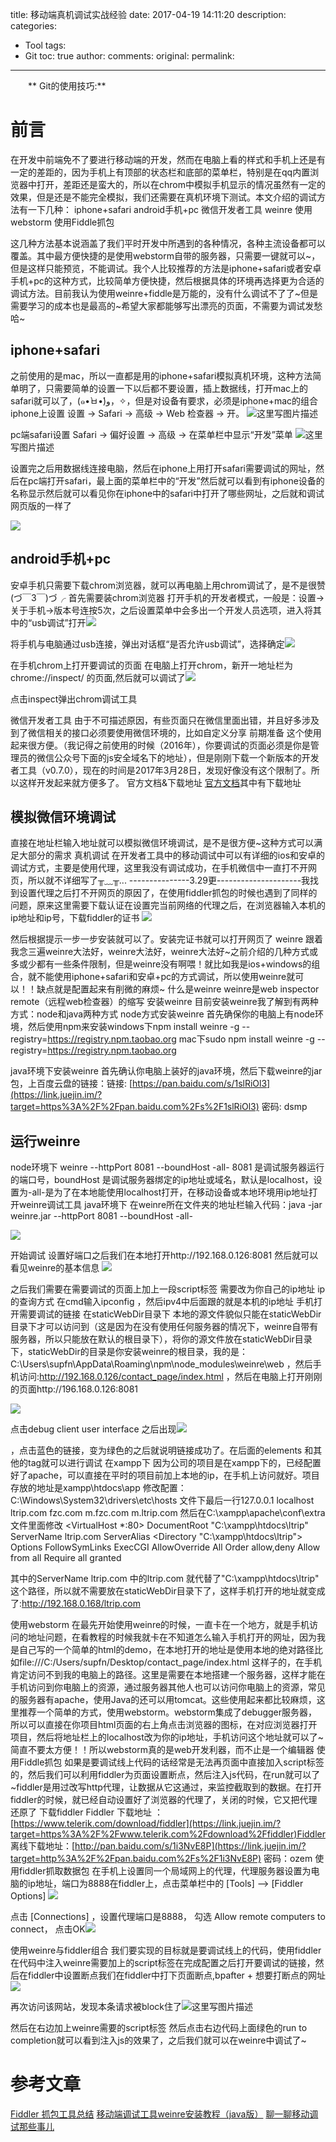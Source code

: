 title: 移动端真机调试实战经验
date: 2017-04-19 14:11:20
description: 
categories:
- Tool
tags:
- Git
toc: true
author:
comments:
original:
permalink: 
---
　　** Git的使用技巧:**
<!-- more -->



# 前言
在开发中前端免不了要进行移动端的开发，然而在电脑上看的样式和手机上还是有一定的差距的，因为手机上有顶部的状态栏和底部的菜单栏，特别是在qq内置浏览器中打开，差距还是蛮大的，所以在chrom中模拟手机显示的情况虽然有一定的效果，但是还是不能完全模拟，我们还需要在真机环境下测试。本文介绍的调试方法有一下几种：
iphone+safari
android手机+pc
微信开发者工具
weinre
使用webstorm
使用Fiddle抓包

这几种方法基本说涵盖了我们平时开发中所遇到的各种情况，各种主流设备都可以覆盖。其中最方便快捷的是使用webstorm自带的服务器，只需要一键就可以~，但是这样只能预览，不能调试。我个人比较推荐的方法是iphone+safari或者安卓手机+pc的这种方式，比较简单方便快捷，然后根据具体的环境再选择更为合适的调试方法。目前我认为使用weinre+fiddle是万能的，没有什么调试不了了~但是需要学习的成本也是最高的~希望大家都能够写出漂亮的页面，不需要为调试发愁哈~
## iphone+safari
之前使用的是mac，所以一直都是用的iphone+safari模拟真机环境，这种方法简单明了，只需要简单的设置一下以后都不要设置，插上数据线，打开mac上的safari就可以了，(๑•̀ㅂ•́)و，✧，但是对设备有要求，必须是iphone+mac的组合
iphone上设置
设置 → Safari → 高级 → Web 检查器 → 开。
![](https://user-gold-cdn.xitu.io/2017/4/10/5634b9929be3e77d61b361d03efab6ea)这里写图片描述

pc端safari设置
Safari → 偏好设置 → 高级 → 在菜单栏中显示“开发”菜单
![](https://user-gold-cdn.xitu.io/2017/4/10/e8b0fccddf44a6d53ebe0170d4626b2b.jpg)这里写图片描述

设置完之后用数据线连接电脑，然后在iphone上用打开safari需要调试的网址，然后在pc端打开safari，最上面的菜单栏中的“开发”然后就可以看到有iphone设备的名称显示然后就可以看见你在iphone中的safari中打开了哪些网址，之后就和调试网页版的一样了

![](https://user-gold-cdn.xitu.io/2017/4/10/dd21015037825ccfb74c99eff58eaa17.jpg)

## android手机+pc
安卓手机只需要下载chrom浏览器，就可以再电脑上用chrom调试了，是不是很赞(づ￣3￣)づ╭
首先需要装chrom浏览器
打开手机的开发者模式，一般是：设置->关于手机->版本号连按5次，之后设置菜单中会多出一个开发人员选项，进入将其中的“usb调试”打开![](https://user-gold-cdn.xitu.io/2017/4/10/b03e8ca7e78f13c3c394147694a23c18.png!web)

将手机与电脑通过usb连接，弹出对话框“是否允许usb调试”，选择确定![](https://user-gold-cdn.xitu.io/2017/4/10/abd4ed097439a996e609bd44578216d6.png!web)

在手机chrom上打开要调试的页面
在电脑上打开chrom，新开一地址栏为chrome://inspect/
的页面,然后就可以调试了![](https://user-gold-cdn.xitu.io/2017/4/10/59da83f5822c8761cb397b1bdd152808.png!web)

点击inspect弹出chrom调试工具

微信开发者工具
由于不可描述原因，有些页面只在微信里面出错，并且好多涉及到了微信相关的接口必须要使用微信环境的，比如自定义分享
前期准备
这个使用起来很方便。（我记得之前使用的时候（2016年），你要调试的页面必须是你是管理员的微信公众号下面的js安全域名下的地址），但是刚刚下载一个新版本的开发者工具（v0.7.0），现在的时间是2017年3月28日，发现好像没有这个限制了。所以这样开发起来就方便多了。
官方文档&下载地址
[官方文档](https://link.juejin.im/?target=https%3A%2F%2Fmp.weixin.qq.com%2Fwiki%3Ft%3Dresource%2Fres_main%26amp%3Bid%3Dmp1455784140%26amp%3Btoken%3D%26amp%3Blang%3Dzh_CN)其中有下载地址

## 模拟微信环境调试
直接在地址栏输入地址就可以模拟微信环境调试，是不是很方便~这种方式可以满足大部分的需求
真机调试
在开发者工具中的移动调试中可以有详细的ios和安卓的调试方式，主要是使用代理，这里我没有调试成功，在手机微信中一直打不开网页，所以就不详细写了╥﹏╥...
---------------3.29更---------------------我找到设置代理之后打不开网页的原因了，在使用fiddler抓包的时候也遇到了同样的问题，原来这里需要下载认证在设置完当前网络的代理之后，在浏览器输入本机的ip地址和ip号，下载fiddler的证书
![](https://user-gold-cdn.xitu.io/2017/4/10/ea5c1485010b540f5c5746dcb11885ed)

然后根据提示一步一步安装就可以了。安装完证书就可以打开网页了
weinre
跟着我念三遍weinre大法好，weinre大法好，weinre大法好~之前介绍的几种方式或多或少都有一些条件限制，但是weinre没有啊喂！就比如我是ios+windows的组合，就不能使用iphone+safari和安卓+pc的方式调试，所以使用weinre就可以！！缺点就是配置起来有削微的麻烦~
什么是weinre
weinre是web inspector remote（远程web检查器）的缩写
安装weinre
目前安装weinre我了解到有两种方式：node和java两种方式
node方式安装weinre
首先确保你的电脑上有node环境，然后使用npm来安装windows下npm install weinre -g --registry=https://registry.npm.taobao.org
mac下sudo npm install weinre -g --registry=https://registry.npm.taobao.org

java环境下安装weinre
首先确认你电脑上装好的java环境，然后下载weinre的jar包，上百度云盘的链接：链接: [https://pan.baidu.com/s/1slRiOl3](https://link.juejin.im/?target=https%3A%2F%2Fpan.baidu.com%2Fs%2F1slRiOl3) 密码: dsmp

## 运行weinre
node环境下
weinre --httpPort 8081 --boundHost -all-
8081
是调试服务器运行的端口号，boundHost
是调试服务器绑定的ip地址或域名，默认是localhost，设置为-all-是为了在本地能使用localhost打开，在移动设备或本地环境用ip地址打开weinre调试工具
java环境下
在weinre所在文件夹的地址栏输入代码：java -jar weinre.jar --httpPort 8081 --boundHost -all-

![](https://user-gold-cdn.xitu.io/2017/4/10/f12671df3da397d2d2d4b90352866ef4)

开始调试
设置好端口之后我们在本地打开http://192.168.0.126:8081
然后就可以看见weinre的基本信息
![](https://user-gold-cdn.xitu.io/2017/4/10/0c71a5a5cddaffb1a31a1a9d2daefa8c.gif)

之后我们需要在需要调试的页面上加上一段script标签<script src="http://192.168.0.126:8081/target/target-script-min.js#anonymous"></script>
需要改为你自己的ip地址
ip的查询方式
在cmd输入ipconfig
，然后ipv4中后面跟的就是本机的ip地址
手机打开需要调试的链接
在staticWebDir目录下
本地的源文件貌似只能在staticWebDir目录下才可以访问到（这是因为在没有使用任何服务器的情况下，weinre自带有服务器，所以只能放在默认的根目录下），将你的源文件放在staticWebDir目录下，staticWebDir的目录是你安装weinre的根目录，我的是：C:\Users\supfn\AppData\Roaming\npm\node_modules\weinre\web
，然后手机访问:http://192.168.0.126/contact_page/index.html
，然后在电脑上打开刚刚的页面http://196.168.0.126:8081

![](https://user-gold-cdn.xitu.io/2017/4/10/a38f38a25e5c5d424bc79007984843bc.png)

点击debug client user interface
之后出现![](https://user-gold-cdn.xitu.io/2017/4/10/686360e5676fa97b2e172043704298c7.png)

，点击蓝色的链接，变为绿色的之后就说明链接成功了。在后面的elements
和其他的tag就可以进行调试
在xampp下
因为公司的项目是在xampp下的，已经配置好了apache，可以直接在平时的项目前加上本地的ip，在手机上访问就好。项目存放的地址是xampp\htdocs\app
修改配置：C:\Windows\System32\drivers\etc\hosts
文件下最后一行127.0.0.1 localhost ltrip.com fzc.com m.fzc.com m.ltrip.com
然后在C:\xampp\apache\conf\extra
文件里面修改
<VirtualHost *:80> DocumentRoot "C:\xampp\htdocs\ltrip" ServerName ltrip.com ServerAlias <Directory "C:\xampp\htdocs\ltrip"> Options FollowSymLinks ExecCGI AllowOverride All Order allow,deny Allow from all Require all granted </Directory></VirtualHost>

其中的ServerName ltrip.com
中的ltrip.com
就代替了"C:\xampp\htdocs\ltrip"
这个路径，所以就不需要放在staticWebDir目录下了，这样手机打开的地址就变成了:http://192.168.0.168/ltrip.com

使用webstorm
在最先开始使用weinre的时候，一直卡在一个地方，就是手机访问的地址问题，在看教程的时候我就卡在不知道怎么输入手机打开的网址，因为我是自己写的一个简单的html的demo，在本地打开的地址是使用本地的绝对路径比如file:///C:/Users/supfn/Desktop/contact_page/index.html
这样子的，在手机肯定访问不到我的电脑上的路径。这里是需要在本地搭建一个服务器，这样才能在手机访问到你电脑上的资源，通过服务器其他人也可以访问你电脑上的资源，常见的服务器有apache，使用Java的还可以用tomcat。这些使用起来都比较麻烦，这里推荐一个简单的方式，使用webstorm。webstorm集成了debugger服务器，所以可以直接在你项目html页面的右上角点击浏览器的图标，在对应浏览器打开项目，然后将地址栏上的localhost改为你的ip地址，手机访问这个地址就可以了~简直不要太方便！！所以webstorm真的是web开发利器，而不止是一个编辑器
使用Fiddle抓包
如果是要调试线上代码的话经常是无法再页面中直接加入script标签的，然后我们可以利用fiddler为页面设置断点，然后注入js代码，在run就可以了~fiddler是用过改写http代理，让数据从它这通过，来监控截取到的数据。在打开fiddler的时候，就已经自动设置好了浏览器的代理了，关闭的时候，它又把代理还原了
下载fiddler
Fiddler 下载地址 ：[https://www.telerik.com/download/fiddler](https://link.juejin.im/?target=https%3A%2F%2Fwww.telerik.com%2Fdownload%2Ffiddler)Fiddler 离线下载地址：[http://pan.baidu.com/s/1i3NvE8P](https://link.juejin.im/?target=http%3A%2F%2Fpan.baidu.com%2Fs%2F1i3NvE8P) 密码：ozem
使用fiddler抓取数据包
在手机上设置同一个局域网上的代理，代理服务器设置为电脑的ip地址，端口为8888在fiddler上，点击菜单栏中的 [Tools] –> [Fiddler Options]
![](https://user-gold-cdn.xitu.io/2017/4/10/dbef5c27072d4ed9caa86d73bbab8e7e)

点击 [Connections] ，设置代理端口是8888， 勾选 Allow remote computers to connect， 点击OK![](https://user-gold-cdn.xitu.io/2017/4/10/44b4e15c76a89426f9a3651874af2981)

使用weinre与fiddler组合
我们要实现的目标就是要调试线上的代码，使用fiddler在代码中注入weinre需要加上的script标签在完成配置之后打开要调试的链接，然后在fiddler中设置断点我们在fiddler中打下页面断点,bpafter + 想要打断点的网址
![](https://user-gold-cdn.xitu.io/2017/4/10/ab4655c2c3014124a5ba321377c1832f.png!web)

再次访问该网站，发现本条请求被block住了![](https://user-gold-cdn.xitu.io/2017/4/10/c4d25cadaa92486846378762dd773d42)这里写图片描述

然后在右边加上weinre需要的script标签<script src="http://192.168.0.126:8081/target/target-script-min.js#anonymous"></script>
然后点击右边代码上面绿色的run to completion就可以看到注入js的效果了，之后我们就可以在weinre中调试了~

# 参考文章
[Fiddler 抓包工具总结](https://link.juejin.im/?target=http%3A%2F%2Fblog.csdn.net%2Fqq_21445563%2Farticle%2Fdetails%2F51017605)
[移动端调试工具weinre安装教程（java版）](https://link.juejin.im/?target=http%3A%2F%2Fwww.cnblogs.com%2Fjhyxk2007%2Fp%2F5089997.html)
[聊一聊移动调试那些事儿](https://link.juejin.im/?target=http%3A%2F%2Fwww.tuicool.com%2Farticles%2FMbYz6fA)
